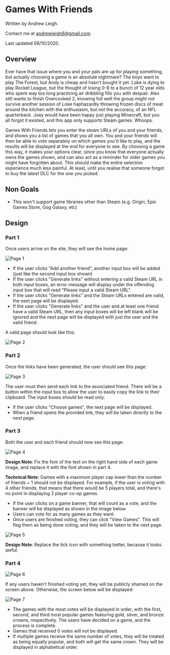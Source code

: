 # Games With Friends

Written by Andrew Leigh. 

Contact me at andrewleigh6@gmail.com.

Last updated 08/10/2020.

## Overview

Ever have that issue where you and your pals are up for playing something, but actually choosing a game is an absolute nightmare? The boys want to play The Forest, but Andy is cheap and hasn't bought it yet. Loke is dying to play Rocket League, but the thought of losing 0-8 to a bunch of 12 year olds who spent way too long practicing air dribbling fills you with despair. Alex still wants to finish Overcooked 2, knowing full well the group might not survive another session of Loke haphazardly throwing frozen discs of meat around the kitchen with the enthusiasm, but not the accuracy, of an NFL quarterback. Joey would have been happy just playing Minecraft, but you all forgot it existed, and this app only supports Steam games. Whoops.

Games With Friends lets you enter the steam URLs of you and your friends, and shows you a list of games that you all own. You and your friends will then be able to vote separately on which games you'd like to play, and the results will be displayed at the end for everyone to see. By choosing a game this way, it makes your options clear, since you know that everyone actually owns the games shown, and can also act as a reminder for older games you might have forgotten about. This should make the entire selection experience much less painful. At least, until you realise that someone forgot to buy the latest DLC for the one you picked.

## Non Goals

- This won't support game libraries other than Steam (e.g. Origin, Epic Games Store, Gog Galaxy, etc)

## Design

### Part 1

Once users arrive on the site, they will see the home page:

![Page 1](https://github.com/AndrewLeigh6/GamesWithFriends/blob/master/images/1.PNG)

- If the user clicks "Add another friend", another input box will be added (just like the second input box shown)
- If the user clicks "Generate links" without entering a valid Steam URL in both input boxes, an error message will display under the offending input box that will read "Please input a valid Steam URL".
- If the user clicks "Generate links" and the Steam URLs entered are valid, the next page will be displayed.
- If the user clicks "Generate links" and the user and at least one friend have a valid Steam URL, then any input boxes will be left blank will be ignored and the next page will be displayed with just the user and the valid friend.

A valid page should look like this:

![Page 2](https://github.com/AndrewLeigh6/GamesWithFriends/blob/master/images/2.PNG)

### Part 2

Once the links have been generated, the user should see this page:

![Page 3](https://github.com/AndrewLeigh6/GamesWithFriends/blob/master/images/3.PNG)

The user must then send each link to the associated friend. There will be a button within the input box to allow the user to easily copy the link to their clipboard. The input boxes should be read only.

- If the user clicks "Choose games", the next page will be displayed.
- When a friend opens the provided link, they will be taken directly to the next page.

### Part 3

Both the user and each friend should now see this page:

![Page 4](https://github.com/AndrewLeigh6/GamesWithFriends/blob/master/images/4.PNG)

**Design Note**: Fix the font of the text on the right hand side of each game image, and replace it with the font shown in part 4.

**Technical Note**: Games with a maximum player cap lower than the number of friends + 1 should not be displayed. For example, if the user is voting with 4 other friends, that means that there would be 5 players total, and there's no point in displaying 2 player co-op games.

- If the user clicks on a game banner, that will count as a vote, and the banner will be displayed as shown in the image below.
- Users can vote for as many games as they want. 
- Once users are finished voting, they can click "View Games". This will flag them as being done voting, and they will be taken to the next page.

![Page 5](https://github.com/AndrewLeigh6/GamesWithFriends/blob/master/images/5.PNG)

**Design Note**: Replace the tick icon with something better, because it looks awful.

### Part 4

![Page 6](https://github.com/AndrewLeigh6/GamesWithFriends/blob/master/images/6.PNG)

If any users haven't finished voting yet, they will be publicly shamed on the screen above. Otherwise, the screen below will be displayed: 

![Page 7](https://github.com/AndrewLeigh6/GamesWithFriends/blob/master/images/7.PNG)

- The games with the most votes will be displayed in order, with the first, second, and third most popular games featuring gold, silver, and bronze crowns, respectively. The users have decided on a game, and the process is complete. 
- Games that received 0 votes will not be displayed.
- If multiple games receive the same number of votes, they will be treated as being equally popular, and both will get the same crown. They will be displayed in alphabetical order.




